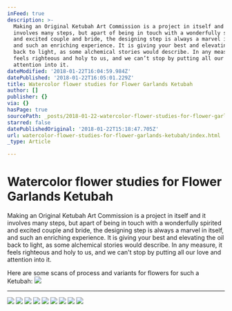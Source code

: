 ```yaml
---
inFeed: true
description: >-
  Making an Original Ketubah Art Commission is a project in itself and it
  involves many steps, but apart of being in touch with a wonderfully spirited
  and excited couple and bride, the designing step is always a marvel in itself,
  and such an enriching experience. It is giving your best and elevating the oil
  back to light, as some alchemical stories would describe. In any measure, it
  feels righteous and holy to us, and we can’t stop by putting all our love and
  attention into it.
dateModified: '2018-01-22T16:04:59.984Z'
datePublished: '2018-01-22T16:05:01.229Z'
title: Watercolor flower studies for Flower Garlands Ketubah
author: []
publisher: {}
via: {}
hasPage: true
sourcePath: _posts/2018-01-22-watercolor-flower-studies-for-flower-garlands-ketubah.md
starred: false
datePublishedOriginal: '2018-01-22T15:18:47.705Z'
url: watercolor-flower-studies-for-flower-garlands-ketubah/index.html
_type: Article

---
```

# Watercolor flower studies for Flower Garlands Ketubah

Making an Original Ketubah Art Commission is a project in itself and it involves many steps, but apart of being in touch with a wonderfully spirited and excited couple and bride, the designing step is always a marvel in itself, and such an enriching experience. It is giving your best and elevating the oil back to light, as some alchemical stories would describe. In any measure, it feels righteous and holy to us, and we can't stop by putting all our love and attention into it.

Here are some scans of process and variants for flowers for such a Ketubah:
![](https://the-grid-user-content.s3-us-west-2.amazonaws.com/926ca0fe-2723-4a04-8b75-83112ee78aae.jpg)

---

![](https://s3-us-west-2.amazonaws.com/the-grid-img/p/aa01653ed520382b90afef3b3e19f5d9fbf0b4b0.jpg)
![](https://the-grid-user-content.s3-us-west-2.amazonaws.com/934a8b43-c670-4eb5-aa6f-147ebea58190.jpg)
![](https://the-grid-user-content.s3-us-west-2.amazonaws.com/662c14f3-ebe1-481d-9008-c42240558122.jpg)
![](https://the-grid-user-content.s3-us-west-2.amazonaws.com/fc240bbc-39e1-413f-aad7-ddc836e1e664.jpg)
![](https://the-grid-user-content.s3-us-west-2.amazonaws.com/56029686-3942-456b-84f4-a370ed292998.jpg)
![](https://the-grid-user-content.s3-us-west-2.amazonaws.com/802542d2-c508-4081-a915-8f274be87d7d.jpg)
![](https://the-grid-user-content.s3-us-west-2.amazonaws.com/9f4a9292-1591-4c65-9165-5092ca41f02b.jpg)
![](https://the-grid-user-content.s3-us-west-2.amazonaws.com/3ab5b6e5-e72e-440f-b9c0-486f5c29ef53.jpg)
![](https://the-grid-user-content.s3-us-west-2.amazonaws.com/dfbca892-378c-4d08-9da6-49a5988695c5.jpg)